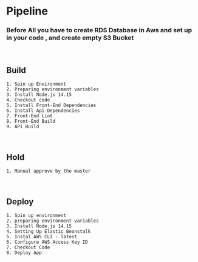 # Pipeline

### Before All you have to create RDS Database in Aws and set up in your code , and create empty S3 Bucket

</br>

## Build

    1. Spin up Environment
    2. Preparing environment variables
    3. Install Node.js 14.15
    4. Checkout code
    5. Install Front-End Dependencies
    6. Install Api-Dependencies
    7. Front-End Lint
    8. Front-End Build
    9. API Build
</br>

## Hold

    1. Manual approve by the master
</br>

## Deploy

    1. Spin up environment
    2. preparing environment variables
    3. Install Node.js 14.15
    4. Setting Up Elastic Beanstalk
    5. Instal AWS CLI - latest
    6. Configure AWS Access Key ID
    7. Checkout Code
    8. Deploy App
</br>
